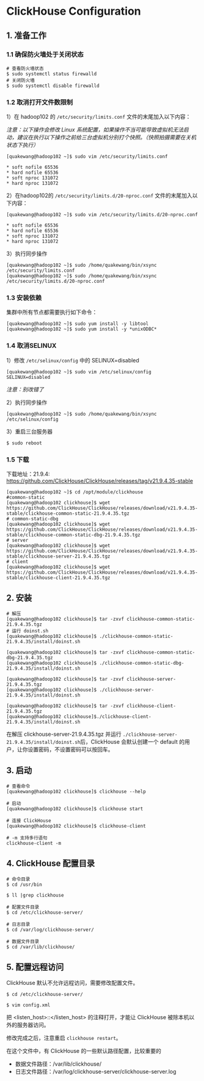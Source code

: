 # ClickHouse Configuration

## 1. 准备工作

### 1.1 确保防火墙处于关闭状态

```shell
# 查看防火墙状态
$ sudo systemctl status firewalld
# 关闭防火墙
$ sudo systemctl disable firewalld
```

### 1.2 取消打开文件数限制

1）在 hadoop102 的 `/etc/security/limits.conf` 文件的末尾加入以下内容：

*注意：以下操作会修改 Linux 系统配置，如果操作不当可能导致虚拟机无法启动，建议在执行以下操作之前给三台虚拟机分别打个快照。（快照拍摄需要在关机状态下执行）*

```shell
[quakewang@hadoop102 ~]$ sudo vim /etc/security/limits.conf

* soft nofile 65536 
* hard nofile 65536 
* soft nproc 131072 
* hard nproc 131072
```

2）在hadoop102的 `/etc/security/limits.d/20-nproc.conf` 文件的末尾加入以下内容：

```shell
[quakewang@hadoop102 ~]$ sudo vim /etc/security/limits.d/20-nproc.conf

* soft nofile 65536 
* hard nofile 65536 
* soft nproc 131072 
* hard nproc 131072
```

3）执行同步操作

```shell
[quakewang@hadoop102 ~]$ sudo /home/quakewang/bin/xsync /etc/security/limits.conf
[quakewang@hadoop102 ~]$ sudo /home/quakewang/bin/xsync /etc/security/limits.d/20-nproc.conf
```

### 1.3 安装依赖

集群中所有节点都需要执行如下命令：

```shell
[quakewang@hadoop102 ~]$ sudo yum install -y libtool
[quakewang@hadoop102 ~]$ sudo yum install -y *unixODBC*	
```

### 1.4 取消SELINUX 

1）修改 `/etc/selinux/config` 中的 SELINUX=disabled

```shell
[quakewang@hadoop102 ~]$ sudo vim /etc/selinux/config 
SELINUX=disabled
```

*注意：别改错了*

2）执行同步操作

```shell
[quakewang@hadoop102 ~]$ sudo /home/quakewang/bin/xsync /etc/selinux/config
```

3）重启三台服务器

```shell
$ sudo reboot
```

### 1.5 下载

下载地址：21.9.4: https://github.com/ClickHouse/ClickHouse/releases/tag/v21.9.4.35-stable

```shell
[quakewang@hadoop102 ~]$ cd /opt/module/clickhouse
#common-static
[quakewang@hadoop102 clickhouse]$ wget https://github.com/ClickHouse/ClickHouse/releases/download/v21.9.4.35-stable/clickhouse-common-static-21.9.4.35.tgz
# common-static-dbg
[quakewang@hadoop102 clickhouse]$ wget https://github.com/ClickHouse/ClickHouse/releases/download/v21.9.4.35-stable/clickhouse-common-static-dbg-21.9.4.35.tgz
# server
[quakewang@hadoop102 clickhouse]$ wget https://github.com/ClickHouse/ClickHouse/releases/download/v21.9.4.35-stable/clickhouse-server-21.9.4.35.tgz
# client
[quakewang@hadoop102 clickhouse]$ wget https://github.com/ClickHouse/ClickHouse/releases/download/v21.9.4.35-stable/clickhouse-client-21.9.4.35.tgz
```

## 2. 安装

```shell
# 解压
[quakewang@hadoop102 clickhouse]$ tar -zxvf clickhouse-common-static-21.9.4.35.tgz
# 运行 doinst.sh 
[quakewang@hadoop102 clickhouse]$ ./clickhouse-common-static-21.9.4.35/install/doinst.sh 

[quakewang@hadoop102 clickhouse]$ tar -zxvf clickhouse-common-static-dbg-21.9.4.35.tgz 
[quakewang@hadoop102 clickhouse]$ ./clickhouse-common-static-dbg-21.9.4.35/install/doinst.sh

[quakewang@hadoop102 clickhouse]$ tar -zxvf clickhouse-server-21.9.4.35.tgz
[quakewang@hadoop102 clickhouse]$ ./clickhouse-server-21.9.4.35/install/doinst.sh
 
[quakewang@hadoop102 clickhouse]$ tar -zxvf clickhouse-client-21.9.4.35.tgz
[quakewang@hadoop102 clickhouse]$./clickhouse-client-21.9.4.35/install/doinst.sh
```

在解压 clickhouse-server-21.9.4.35.tgz 并运行 `./clickhouse-server-21.9.4.35/install/doinst.sh`后，ClickHouse 会默认创建一个 default 的用户，让你设置密码，不设置密码可以按回车。

## 3. 启动

```shell
# 查看命令
[quakewang@hadoop102 clickhouse]$ clickhouse --help 
 
# 启动
[quakewang@hadoop102 clickhouse]$ clickhouse start 

# 连接 ClickHouse
[quakewang@hadoop102 clickhouse]$ clickhouse-client

# -m 支持多行语句
clickhouse-client -m
```

## 4. ClickHouse 配置目录

```shell
# 命令目录
$ cd /usr/bin

$ ll |grep clickhouse

# 配置文件目录
$ cd /etc/clickhouse-server/

# 日志目录
$ cd /var/log/clickhouse-server/
 
# 数据文件目录
$ cd /var/lib/clickhouse/
```

## 5. 配置远程访问

ClickHouse 默认不允许远程访问，需要修改配置文件。

```shell
$ cd /etc/clickhouse-server/
 
$ vim config.xml
```

把 <listen_host>::</listen_host> 的注释打开，才能让 ClickHouse 被除本机以外的服务器访问。

修改完成之后，注意重启 `clickhouse restart`。

在这个文件中，有 ClickHouse 的一些默认路径配置，比较重要的

- 数据文件路径：<path>/var/lib/clickhouse/</path>
- 日志文件路径：<log>/var/log/clickhouse-server/clickhouse-server.log</log>